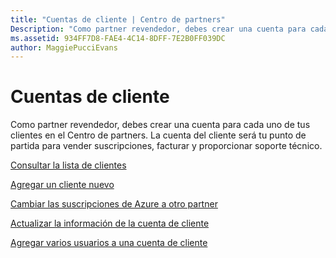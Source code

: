 ```yaml
---
title: "Cuentas de cliente | Centro de partners"
Description: "Como partner revendedor, debes crear una cuenta para cada uno de tus clientes en el Centro de partners. La cuenta del cliente será tu punto de partida para vender suscripciones, facturar y proporcionar soporte técnico."
ms.assetid: 934FF7D8-FAE4-4C14-8DFF-7E2B0FF039DC
author: MaggiePucciEvans
---
```


# Cuentas de cliente


Como partner revendedor, debes crear una cuenta para cada uno de tus clientes en el Centro de partners. La cuenta del cliente será tu punto de partida para vender suscripciones, facturar y proporcionar soporte técnico.

[Consultar la lista de clientes](see-your-customer-list.md)

[Agregar un cliente nuevo](add-a-new-customer.md)

[Cambiar las suscripciones de Azure a otro partner](switch-azure-subscriptions-to-a-different-partner.md)

[Actualizar la información de la cuenta de cliente](update-customer-account-info.md)

[Agregar varios usuarios a una cuenta de cliente](adding-multiple-users-to-a-customer-account.md)

 

 





<!--HONumber=Jan17_HO2-->

